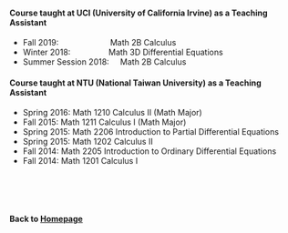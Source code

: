#### Course taught at UCI (University of California Irvine) as a Teaching Assistant  

* Fall 2019: &nbsp;  &nbsp; &nbsp; &nbsp; &nbsp; &nbsp;   &nbsp; &nbsp; &nbsp; &nbsp; &nbsp;    Math 2B Calculus    
* Winter 2018:      &nbsp;  &nbsp; &nbsp; &nbsp; &nbsp; &nbsp; &nbsp; &nbsp;  Math 3D Differential Equations    
* Summer Session 2018:  &nbsp; &nbsp;  Math 2B Calculus  


#### Course taught at NTU (National Taiwan University) as a Teaching Assistant  

* Spring 2016:            Math 1210 Calculus II (Math Major) 
* Fall 2015:              Math 1211 Calculus I  (Math Major)
* Spring 2015:            Math 2206 Introduction to Partial Differential Equations
* Spring 2015:            Math 1202 Calculus II
* Fall 2014:              Math 2205 Introduction to Ordinary Differential Equations
* Fall 2014:              Math 1201 Calculus I



                        
<br />    
<br />
<br />
      
#### Back to [Homepage](https://chaominl.github.io)
